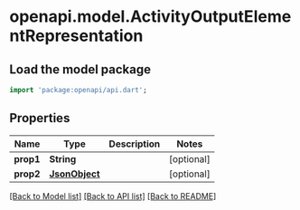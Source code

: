 # openapi.model.ActivityOutputElementRepresentation

## Load the model package
```dart
import 'package:openapi/api.dart';
```

## Properties
Name | Type | Description | Notes
------------ | ------------- | ------------- | -------------
**prop1** | **String** |  | [optional] 
**prop2** | [**JsonObject**](.md) |  | [optional] 

[[Back to Model list]](../README.md#documentation-for-models) [[Back to API list]](../README.md#documentation-for-api-endpoints) [[Back to README]](../README.md)


